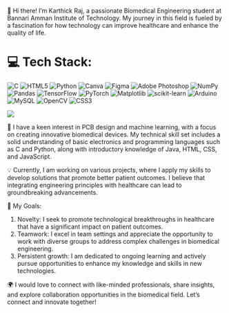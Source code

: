 👋 Hi there! I’m Karthick Raj, a passionate Biomedical Engineering student at Bannari Amman Institute of Technology. My journey in this field is fueled by a fascination for how technology can improve healthcare and enhance the quality of life.


# 💻 Tech Stack:
![C](https://img.shields.io/badge/c-%2300599C.svg?style=for-the-badge&logo=c&logoColor=white) ![HTML5](https://img.shields.io/badge/html5-%23E34F26.svg?style=for-the-badge&logo=html5&logoColor=white) ![Python](https://img.shields.io/badge/python-3670A0?style=for-the-badge&logo=python&logoColor=ffdd54) ![Canva](https://img.shields.io/badge/Canva-%2300C4CC.svg?style=for-the-badge&logo=Canva&logoColor=white) ![Figma](https://img.shields.io/badge/figma-%23F24E1E.svg?style=for-the-badge&logo=figma&logoColor=white) ![Adobe Photoshop](https://img.shields.io/badge/adobe%20photoshop-%2331A8FF.svg?style=for-the-badge&logo=adobe%20photoshop&logoColor=white) ![NumPy](https://img.shields.io/badge/numpy-%23013243.svg?style=for-the-badge&logo=numpy&logoColor=white) ![Pandas](https://img.shields.io/badge/pandas-%23150458.svg?style=for-the-badge&logo=pandas&logoColor=white) ![TensorFlow](https://img.shields.io/badge/TensorFlow-%23FF6F00.svg?style=for-the-badge&logo=TensorFlow&logoColor=white) ![PyTorch](https://img.shields.io/badge/PyTorch-%23EE4C2C.svg?style=for-the-badge&logo=PyTorch&logoColor=white) ![Matplotlib](https://img.shields.io/badge/Matplotlib-%23ffffff.svg?style=for-the-badge&logo=Matplotlib&logoColor=black) ![scikit-learn](https://img.shields.io/badge/scikit--learn-%23F7931E.svg?style=for-the-badge&logo=scikit-learn&logoColor=white) ![Arduino](https://img.shields.io/badge/-Arduino-00979D?style=for-the-badge&logo=Arduino&logoColor=white) ![MySQL](https://img.shields.io/badge/mysql-4479A1.svg?style=for-the-badge&logo=mysql&logoColor=white) ![OpenCV](https://img.shields.io/badge/opencv-%23white.svg?style=for-the-badge&logo=opencv&logoColor=white) ![CSS3](https://img.shields.io/badge/css3-%231572B6.svg?style=for-the-badge&logo=css3&logoColor=white)

[![](https://visitcount.itsvg.in/api?id=kar-thi13&icon=0&color=0)](https://visitcount.itsvg.in)

<!-- Proudly created with GPRM ( https://gprm.itsvg.in ) -->


🔧 I have a keen interest in PCB design and machine learning, with a focus on creating innovative biomedical devices. My technical skill set includes a solid understanding of basic electronics and programming languages such as C and Python, along with introductory knowledge of Java, HTML, CSS, and JavaScript.

💡 Currently, I am working on  various projects, where I apply my skills to develop solutions that promote better patient outcomes. I believe that integrating engineering principles with healthcare can lead to groundbreaking advancements.

🚀 My Goals:

1. Novelty: I seek to promote technological breakthroughs in healthcare that have a significant impact on patient outcomes.
2. Teamwork: I excel in team settings and appreciate the opportunity to work with diverse groups to address complex challenges in biomedical engineering.
3. Persistent growth: I am dedicated to ongoing learning and actively pursue opportunities to enhance my knowledge and skills in new technologies.

🌍 I would love to connect with like-minded professionals, share insights, and explore collaboration opportunities in the biomedical field. Let’s connect and innovate together!
